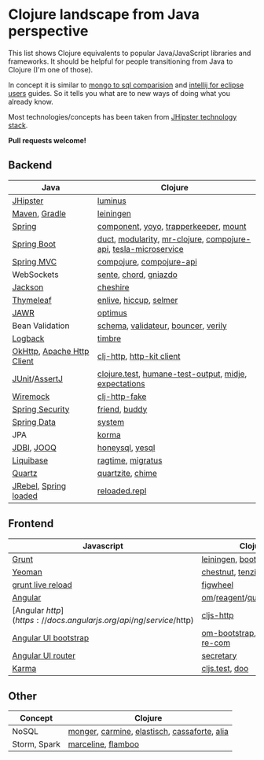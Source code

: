 Clojure landscape from Java perspective
=======================================

This list shows Clojure equivalents to popular Java/JavaScript libraries and frameworks. It should be helpful for people transitioning from Java to Clojure (I'm one of those).

In concept it is similar to
[mongo to sql comparision](http://docs.mongodb.org/manual/reference/sql-comparison/) and [intellij for eclipse users](https://www.jetbrains.com/idea/help/eclipse.html) guides. So it tells you what are to new ways of doing what you already know.

Most technologies/concepts has been taken from [JHipster technology stack](https://jhipster.github.io/tech_stack.html).

**Pull requests welcome!**

Backend
-------

| Java | Clojure |
|------|---------|
|[JHipster](https://jhipster.github.io/)|[luminus](http://www.luminusweb.net/)|
|[Maven](https://maven.apache.org/), [Gradle](https://gradle.org/) | [leiningen](http://leiningen.org/) |
|[Spring](http://projects.spring.io/spring-framework/) | [component](https://github.com/stuartsierra/component), [yoyo](https://github.com/jarohen/yoyo), [trapperkeeper](https://github.com/puppetlabs/trapperkeeper), [mount](https://github.com/tolitius/mount)|
|[Spring Boot](http://projects.spring.io/spring-boot/) | [duct](https://github.com/weavejester/duct), [modularity](https://modularity.org/templates/hello-world-web.html), [mr-clojure](https://github.com/mixradio/mr-clojure), [compojure-api](https://github.com/metosin/compojure-api), [tesla-microservice](https://github.com/otto-de/tesla-microservice)|
|[Spring MVC](http://docs.spring.io/spring-framework/docs/current/spring-framework-reference/html/mvc.html)|[compojure](https://github.com/weavejester/compojure), [compojure-api](https://github.com/metosin/compojure-api)|
|WebSockets|[sente](https://github.com/ptaoussanis/sente), [chord](https://github.com/jarohen/chord), [gniazdo](https://github.com/stylefruits/gniazdo)|
|[Jackson](http://wiki.fasterxml.com/JacksonHome)|[cheshire](https://github.com/dakrone/cheshire)|
|[Thymeleaf](http://www.thymeleaf.org/)|[enlive](https://github.com/cgrand/enlive), [hiccup](https://github.com/weavejester/hiccup), [selmer](https://github.com/yogthos/Selmer)|
|[JAWR](https://jawr.java.net/)|[optimus](https://github.com/magnars/optimus)|
|Bean Validation|[schema](https://github.com/Prismatic/schema), [validateur](https://github.com/michaelklishin/validateur), [bouncer](https://github.com/leonardoborges/bouncer), [verily](https://github.com/jkk/verily)|
|[Logback](http://logback.qos.ch/)|[timbre](https://github.com/ptaoussanis/timbre)|
|[OkHttp](http://square.github.io/okhttp/), [Apache Http Client](https://hc.apache.org/httpcomponents-client-ga/)|[clj-http](https://github.com/dakrone/clj-http), [http-kit client](http://www.http-kit.org/client.html)|
|[JUnit](http://junit.org/)/[AssertJ](http://joel-costigliola.github.io/assertj/)|[clojure.test](http://blog.jayfields.com/2010/08/clojuretest-introduction.html), [humane-test-output](https://github.com/pjstadig/humane-test-output), [midje](https://github.com/marick/Midje), [expectations](http://jayfields.com/expectations/)|
|[Wiremock](http://wiremock.org/)|[clj-http-fake](https://github.com/myfreeweb/clj-http-fake)|
|[Spring Security](http://projects.spring.io/spring-security/)|[friend](https://github.com/cemerick/friend), [buddy](https://github.com/funcool/buddy/)|
|[Spring Data](http://projects.spring.io/spring-data/)|[system](https://github.com/danielsz/system)|
|JPA|[korma](http://sqlkorma.com/)|
|[JDBI](http://jdbi.org), [JOOQ](http://www.jooq.org/)|[honeysql](https://github.com/jkk/honeysql), [yesql](https://github.com/krisajenkins/yesql)|
|[Liquibase](http://www.liquibase.org)|[ragtime](https://github.com/weavejester/ragtime), [migratus](https://github.com/yogthos/migratus)|
|[Quartz](http://quartz-scheduler.org/)|[quartzite](https://github.com/michaelklishin/quartzite), [chime](https://github.com/jarohen/chime)|
|[JRebel](http://zeroturnaround.com/software/jrebel/), [Spring loaded](https://github.com/spring-projects/spring-loaded)|[reloaded.repl](https://github.com/weavejester/reloaded.repl)|

Frontend
--------

|Javascript|ClojureScript|
|----------|-------------|
|[Grunt](http://gruntjs.com/)|[leiningen](http://leiningen.org/), [boot](http://boot-clj.com/)|
|[Yeoman](http://yeoman.io/)|[chestnut](https://github.com/plexus/chestnut), [tenzing](https://github.com/martinklepsch/tenzing)|
|[grunt live reload](https://github.com/gruntjs/grunt-contrib-watch#optionslivereload)|[figwheel](https://github.com/bhauman/lein-figwheel)|
|[Angular](https://angularjs.org/)| [om](https://github.com/omcljs/om)/[reagent](https://github.com/reagent-project/reagent)/[quiescent](https://github.com/levand/quiescent)/[rum](https://github.com/tonsky/rum)/[brutha](https://github.com/weavejester/brutha)|
|[Angular $http](https://docs.angularjs.org/api/ng/service/$http)|[cljs-http](https://github.com/r0man/cljs-http)|
|[Angular UI bootstrap](https://angular-ui.github.io/bootstrap/)|[om-bootstrap](https://github.com/racehub/om-bootstrap), [bootstrap-cljs](https://github.com/luxbock/bootstrap-cljs), [re-com](https://github.com/Day8/re-com)|
|[Angular UI router](https://github.com/angular-ui/ui-router)|[secretary](https://github.com/gf3/secretary)|
|[Karma](http://karma-runner.github.io/)|[cljs.test](https://github.com/clojure/clojurescript/wiki/Testing), [doo](https://github.com/bensu/doo)|

Other
-----

|Concept|Clojure|
|-------|-------|
|NoSQL|[monger](http://clojuremongodb.info/), [carmine](https://github.com/ptaoussanis/carmine), [elastisch](http://clojureelasticsearch.info/), [cassaforte](http://clojurecassandra.info/), [alia](https://github.com/mpenet/alia)|
|Storm, Spark|[marceline](https://github.com/yieldbot/marceline), [flamboo](https://github.com/yieldbot/flambo)|
